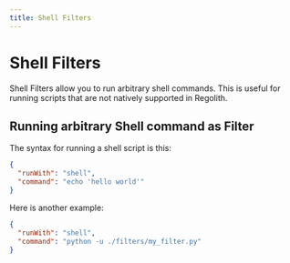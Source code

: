```yaml
---
title: Shell Filters
---
```


# Shell Filters

Shell Filters allow you to run arbitrary shell commands. This is useful for running scripts that are not natively supported in Regolith.

## Running arbitrary Shell command as Filter

The syntax for running a shell script is this:

```json
{
  "runWith": "shell",
  "command": "echo 'hello world'"
}
```

Here is another example:

```json
{
  "runWith": "shell",
  "command": "python -u ./filters/my_filter.py"
}
```
